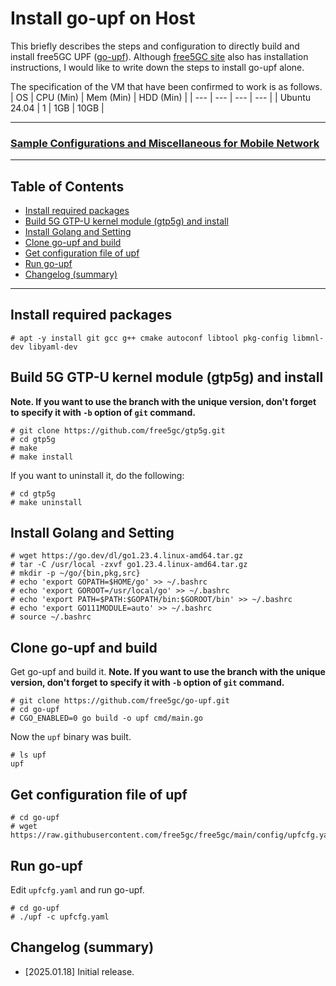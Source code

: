 # Install go-upf on Host
This briefly describes the steps and configuration to directly build and install free5GC UPF ([go-upf](https://github.com/free5gc/go-upf)).
Although [free5GC site](https://free5gc.org/guide/3-install-free5gc/) also has installation instructions, I would like to write down the steps to install go-upf alone.

The specification of the VM that have been confirmed to work is as follows.
| OS | CPU (Min) | Mem (Min) | HDD (Min) |
| --- | --- | --- | --- |
| Ubuntu 24.04 | 1 | 1GB | 10GB |

---

### [Sample Configurations and Miscellaneous for Mobile Network](https://github.com/s5uishida/sample_config_misc_for_mobile_network)

---

<a id="toc"></a>

## Table of Contents

- [Install required packages](#install_packages)
- [Build 5G GTP-U kernel module (gtp5g) and install](#build_gtp5g)
- [Install Golang and Setting](#install_golang)
- [Clone go-upf and build](#build)
- [Get configuration file of upf](#get_config)
- [Run go-upf](#run)
- [Changelog (summary)](#changelog)

---

<a id="install_packages"></a>

## Install required packages

```
# apt -y install git gcc g++ cmake autoconf libtool pkg-config libmnl-dev libyaml-dev
```

<a id="build_gtp5g"></a>

## Build 5G GTP-U kernel module (gtp5g) and install

**Note. If you want to use the branch with the unique version, don't forget to specify it with `-b` option of `git` command.**
```
# git clone https://github.com/free5gc/gtp5g.git
# cd gtp5g
# make
# make install
```
If you want to uninstall it, do the following:
```
# cd gtp5g
# make uninstall
```

<a id="install_golang"></a>

## Install Golang and Setting

```
# wget https://go.dev/dl/go1.23.4.linux-amd64.tar.gz
# tar -C /usr/local -zxvf go1.23.4.linux-amd64.tar.gz
# mkdir -p ~/go/{bin,pkg,src}
# echo 'export GOPATH=$HOME/go' >> ~/.bashrc
# echo 'export GOROOT=/usr/local/go' >> ~/.bashrc
# echo 'export PATH=$PATH:$GOPATH/bin:$GOROOT/bin' >> ~/.bashrc
# echo 'export GO111MODULE=auto' >> ~/.bashrc
# source ~/.bashrc
```

<a id="build"></a>

## Clone go-upf and build

Get go-upf and build it.
**Note. If you want to use the branch with the unique version, don't forget to specify it with `-b` option of `git` command.**
```
# git clone https://github.com/free5gc/go-upf.git
# cd go-upf
# CGO_ENABLED=0 go build -o upf cmd/main.go
```
Now the `upf` binary was built.
```
# ls upf
upf
```

<a id="get_config"></a>

## Get configuration file of upf

```
# cd go-upf
# wget https://raw.githubusercontent.com/free5gc/free5gc/main/config/upfcfg.yaml
```

<a id="run"></a>

## Run go-upf

Edit `upfcfg.yaml` and run go-upf.
```
# cd go-upf
# ./upf -c upfcfg.yaml
```

<a id="changelog"></a>

## Changelog (summary)

- [2025.01.18] Initial release.
